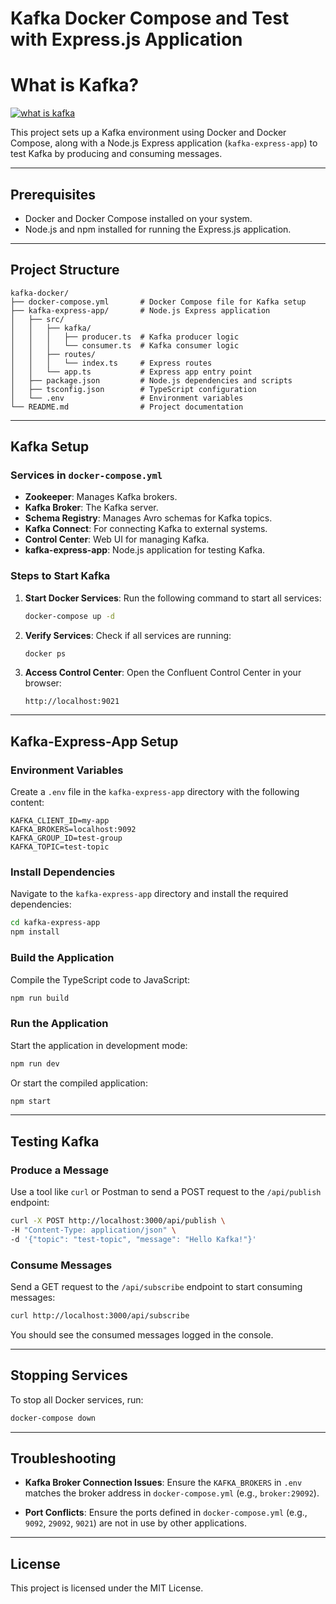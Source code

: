 # Kafka Docker Compose and Test with Express.js Application

# What is Kafka?
[![what is kafka](https://static-00.iconduck.com/assets.00/kafka-icon-2048x935-cvu4503l.png)](https://www.youtube.com/shorts/Bc6oyURRIxQ?feature=share)

This project sets up a Kafka environment using Docker and Docker Compose, along with a Node.js Express application (`kafka-express-app`) to test Kafka by producing and consuming messages.

---

## Prerequisites

- Docker and Docker Compose installed on your system.
- Node.js and npm installed for running the Express.js application.

---

## Project Structure

```
kafka-docker/
├── docker-compose.yml       # Docker Compose file for Kafka setup
├── kafka-express-app/       # Node.js Express application
│   ├── src/
│   │   ├── kafka/
│   │   │   ├── producer.ts  # Kafka producer logic
│   │   │   └── consumer.ts  # Kafka consumer logic
│   │   ├── routes/
│   │   │   └── index.ts     # Express routes
│   │   └── app.ts           # Express app entry point
│   ├── package.json         # Node.js dependencies and scripts
│   ├── tsconfig.json        # TypeScript configuration
│   └── .env                 # Environment variables
└── README.md                # Project documentation
```

---

## Kafka Setup

### Services in `docker-compose.yml`

- **Zookeeper**: Manages Kafka brokers.
- **Kafka Broker**: The Kafka server.
- **Schema Registry**: Manages Avro schemas for Kafka topics.
- **Kafka Connect**: For connecting Kafka to external systems.
- **Control Center**: Web UI for managing Kafka.
- **kafka-express-app**: Node.js application for testing Kafka.

### Steps to Start Kafka

1. **Start Docker Services**:
   Run the following command to start all services:
   ```bash
   docker-compose up -d
   ```

2. **Verify Services**:
   Check if all services are running:
   ```bash
   docker ps
   ```

3. **Access Control Center**:
   Open the Confluent Control Center in your browser:
   ```
   http://localhost:9021
   ```

---

## Kafka-Express-App Setup

### Environment Variables

Create a `.env` file in the `kafka-express-app` directory with the following content:

```env
KAFKA_CLIENT_ID=my-app
KAFKA_BROKERS=localhost:9092
KAFKA_GROUP_ID=test-group
KAFKA_TOPIC=test-topic
```

### Install Dependencies

Navigate to the `kafka-express-app` directory and install the required dependencies:

```bash
cd kafka-express-app
npm install
```

### Build the Application

Compile the TypeScript code to JavaScript:

```bash
npm run build
```

### Run the Application

Start the application in development mode:

```bash
npm run dev
```

Or start the compiled application:

```bash
npm start
```

---

## Testing Kafka

### Produce a Message

Use a tool like `curl` or Postman to send a POST request to the `/api/publish` endpoint:

```bash
curl -X POST http://localhost:3000/api/publish \
-H "Content-Type: application/json" \
-d '{"topic": "test-topic", "message": "Hello Kafka!"}'
```

### Consume Messages

Send a GET request to the `/api/subscribe` endpoint to start consuming messages:

```bash
curl http://localhost:3000/api/subscribe
```

You should see the consumed messages logged in the console.

---

## Stopping Services

To stop all Docker services, run:

```bash
docker-compose down
```

---

## Troubleshooting

- **Kafka Broker Connection Issues**:
  Ensure the `KAFKA_BROKERS` in `.env` matches the broker address in `docker-compose.yml` (e.g., `broker:29092`).

- **Port Conflicts**:
  Ensure the ports defined in `docker-compose.yml` (e.g., `9092`, `29092`, `9021`) are not in use by other applications.

---

## License

This project is licensed under the MIT License.
